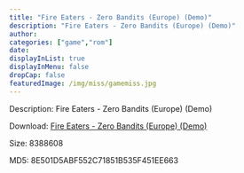 ```yaml
---
title: "Fire Eaters - Zero Bandits (Europe) (Demo)"
description: "Fire Eaters - Zero Bandits (Europe) (Demo)"
author: 
categories: ["game","rom"]
date: 
displayInList: true
displayInMenu: false
dropCap: false
featuredImage: /img/miss/gamemiss.jpg
---
```


Description: Fire Eaters - Zero Bandits (Europe) (Demo)

Download: <a style="text-decoration:underline;" href="https://mega.nz/#!OOR0GKqZ!VrUiIKm1IOCaWcNqthNIV7pnmMQVYXPu7WDsUw2ujZU" target = "_blank" rel = "nofollow" > Fire Eaters - Zero Bandits (Europe) (Demo)</a>

Size: 8388608

MD5: 8E501D5ABF552C71851B535F451EE663

